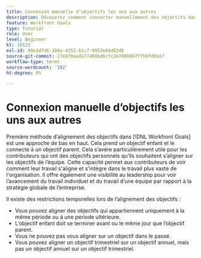 ```yaml
---
title: Connexion manuelle d’objectifs les uns aux autres
description: Découvrez comment connecter manuellement des objectifs dans [!DNL Workfront Goals].
feature: Workfront Goals
type: Tutorial
role: User
level: Beginner
kt: 10123
exl-id: 00e2dfd6-1b6e-4352-b1c7-9953e84d03db
source-git-commit: 27e8f0aada77488bd6cfc2e786b997f759fd0a17
workflow-type: tm+mt
source-wordcount: '182'
ht-degree: 0%

---
```


# Connexion manuelle d’objectifs les uns aux autres

Première méthode d’alignement des objectifs dans [!DNL Workfront Goals] est une approche de bas en haut. Cela prend un objectif enfant et le connecte à un objectif parent. Cela s’avère particulièrement utile pour les contributeurs qui ont des objectifs personnels qu’ils souhaitent s’aligner sur les objectifs de l’équipe. Cette capacité permet aux contributeurs de voir comment leur travail s&#39;aligne et s&#39;intègre dans le travail plus vaste de l&#39;organisation. Il offre également une visibilité au leadership pour voir l’avancement du travail individuel et du travail d’une équipe par rapport à la stratégie globale de l’entreprise.

Il existe des restrictions temporelles lors de l’alignement des objectifs :

* Vous pouvez aligner des objectifs qui appartiennent uniquement à la même période ou à une période ultérieure.
* L’objectif enfant doit se terminer avant ou le même jour que l’objectif parent.
* Vous ne pouvez pas vous aligner sur un objectif dans le passé.
* Vous pouvez aligner un objectif trimestriel sur un objectif annuel, mais pas un objectif annuel sur un objectif trimestriel.
